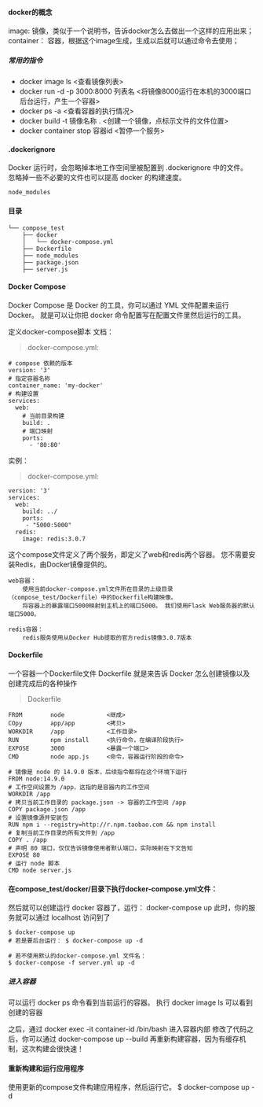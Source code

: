 #### docker的概念
image: 镜像，类似于一个说明书，告诉docker怎么去做出一个这样的应用出来；
container： 容器，根据这个image生成，生成以后就可以通过命令去使用；

##### 常用的指令
- docker image ls <查看镜像列表>
- docker run -d -p 3000:8000 列表名 <将镜像8000运行在本机的3000端口后台运行，产生一个容器>
- docker ps -a <查看容器的执行情况>
- docker build -t 镜像名称 . <创建一个镜像，点标示文件的文件位置>
- docker container stop 容器id <暂停一个服务>


#### .dockerignore
Docker 运行时，会忽略掉本地工作空间里被配置到 .dockerignore 中的文件。
忽略掉一些不必要的文件也可以提高 docker 的构建速度。
```
node_modules
```

#### 目录
```
└── compose_test
    ├── docker
    │   └── docker-compose.yml
    ├── Dockerfile
    ├── node_modules
    ├── package.json
    ├── server.js
```

#### Docker Compose
Docker Compose 是 Docker 的工具，你可以通过 YML 文件配置来运行 Docker。
就是可以让你把 docker 命令配置写在配置文件里然后运行的工具。

定义docker-compose脚本
文档：
> docker-compose.yml:
```
# compose 依赖的版本
version: '3'
# 指定容器名称
container_name: 'my-docker'
# 构建设置
services:
  web:
    # 当前目录构建
    build: .
    # 端口映射
    ports:
      - '80:80'
```

实例：
> docker-compose.yml:
```
version: '3'
services:
  web:
    build: ../
    ports:
     - "5000:5000"
  redis:
    image: redis:3.0.7
```
这个compose文件定义了两个服务，即定义了web和redis两个容器。
您不需要安装Redis，由Docker镜像提供的。
```
web容器： 
    使用当前docker-compose.yml文件所在目录的上级目录（compose_test/Dockerfile）中的Dockerfile构建映像。 
    将容器上的暴露端口5000映射到主机上的端口5000。 我们使用Flask Web服务器的默认端口5000。 

redis容器： 
    redis服务使用从Docker Hub提取的官方redis镜像3.0.7版本
```

#### Dockerfile
一个容器一个Dockerfile文件
Dockerfile 就是来告诉 Docker 怎么创建镜像以及创建完成后的各种操作

> Dockerfile
```
FROM        node            <继成>
COpy        app/app         <拷贝>
WORKDIR     /app            <工作目录>
RUN         npm install     <执行命令，在编译阶段执行>
EXPOSE      3000            <暴露一个端口>
CMD         node app.js     <命令，容器运行阶段的命令>
```

```
# 镜像是 node 的 14.9.0 版本，后续指令都将在这个环境下运行
FROM node:14.9.0
# 工作空间设置为 /app，这指的是容器内的工作空间
WORKDIR /app
# 拷贝当前工作目录的 package.json -> 容器的工作空间 /app
COPY package.json /app
# 设置镜像源并安装包
RUN npm i --registry=http://r.npm.taobao.com && npm install
# 复制当前工作目录的所有文件到 /app
COPY . /app
# 声明 80 端口，仅仅告诉镜像使用者默认端口，实际映射在下文告知
EXPOSE 80
# 运行 node 脚本
CMD node server.js
```
#### 在compose_test/docker/目录下执行docker-compose.yml文件：
然后就可以创建运行 docker 容器了，运行： docker-compose up 此时，你的服务就可以通过 localhost 访问到了
```
$ docker-compose up
# 若是要后台运行： $ docker-compose up -d

# 若不使用默认的docker-compose.yml 文件名：
$ docker-compose -f server.yml up -d 
```

##### 进入容器
可以运行 docker ps 命令看到当前运行的容器。
执行 docker image ls 可以看到创建的容器

之后，通过 docker exec -it container-id /bin/bash 进入容器内部
修改了代码之后，你可以通过 docker-compose up --build 再重新构建容器，因为有缓存机制，这次构建会很快速！

#### 重新构建和运行应用程序
使用更新的compose文件构建应用程序，然后运行它。
$ docker-compose up -d